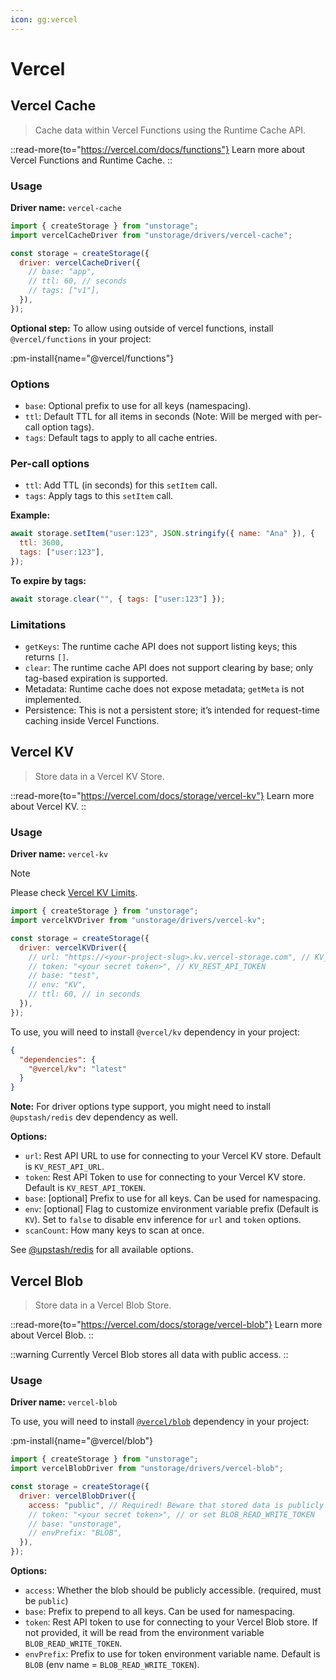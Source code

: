 ```yaml
---
icon: gg:vercel
---
```


# Vercel

## Vercel Cache

> Cache data within Vercel Functions using the Runtime Cache API.

::read-more{to="https://vercel.com/docs/functions"}
Learn more about Vercel Functions and Runtime Cache.
::

### Usage

**Driver name:** `vercel-cache`

```js
import { createStorage } from "unstorage";
import vercelCacheDriver from "unstorage/drivers/vercel-cache";

const storage = createStorage({
  driver: vercelCacheDriver({
    // base: "app",
    // ttl: 60, // seconds
    // tags: ["v1"],
  }),
});
```

**Optional step:** To allow using outside of vercel functions, install `@vercel/functions` in your project:

:pm-install{name="@vercel/functions"}

### Options

- `base`: Optional prefix to use for all keys (namespacing).
- `ttl`: Default TTL for all items in seconds (Note: Will be merged with per-call option tags).
- `tags`: Default tags to apply to all cache entries.

### Per-call options

- `ttl`: Add TTL (in seconds) for this `setItem` call.
- `tags`: Apply tags to this `setItem` call.

**Example:**

```js
await storage.setItem("user:123", JSON.stringify({ name: "Ana" }), {
  ttl: 3600,
  tags: ["user:123"],
});
```

**To expire by tags:**

```js
await storage.clear("", { tags: ["user:123"] });
```

### Limitations

- `getKeys`: The runtime cache API does not support listing keys; this returns `[]`.
- `clear`: The runtime cache API does not support clearing by base; only tag-based expiration is supported.
- Metadata: Runtime cache does not expose metadata; `getMeta` is not implemented.
- Persistence: This is not a persistent store; it’s intended for request-time caching inside Vercel Functions.

## Vercel KV

> Store data in a Vercel KV Store.

::read-more{to="https://vercel.com/docs/storage/vercel-kv"}
Learn more about Vercel KV.
::

### Usage

**Driver name:** `vercel-kv`

> [!NOTE]
> Please check [Vercel KV Limits](https://vercel.com/docs/storage/vercel-kv/limits).

```js
import { createStorage } from "unstorage";
import vercelKVDriver from "unstorage/drivers/vercel-kv";

const storage = createStorage({
  driver: vercelKVDriver({
    // url: "https://<your-project-slug>.kv.vercel-storage.com", // KV_REST_API_URL
    // token: "<your secret token>", // KV_REST_API_TOKEN
    // base: "test",
    // env: "KV",
    // ttl: 60, // in seconds
  }),
});
```

To use, you will need to install `@vercel/kv` dependency in your project:

```json
{
  "dependencies": {
    "@vercel/kv": "latest"
  }
}
```

**Note:** For driver options type support, you might need to install `@upstash/redis` dev dependency as well.

**Options:**

- `url`: Rest API URL to use for connecting to your Vercel KV store. Default is `KV_REST_API_URL`.
- `token`: Rest API Token to use for connecting to your Vercel KV store. Default is `KV_REST_API_TOKEN`.
- `base`: [optional] Prefix to use for all keys. Can be used for namespacing.
- `env`: [optional] Flag to customize environment variable prefix (Default is `KV`). Set to `false` to disable env inference for `url` and `token` options.
- `scanCount`: How many keys to scan at once.

See [@upstash/redis](https://docs.upstash.com/redis/sdks/javascriptsdk/advanced) for all available options.

## Vercel Blob

> Store data in a Vercel Blob Store.

::read-more{to="https://vercel.com/docs/storage/vercel-blob"}
Learn more about Vercel Blob.
::

::warning
Currently Vercel Blob stores all data with public access.
::

### Usage

**Driver name:** `vercel-blob`

To use, you will need to install [`@vercel/blob`](https://www.npmjs.com/package/@vercel/blob) dependency in your project:

:pm-install{name="@vercel/blob"}

```js
import { createStorage } from "unstorage";
import vercelBlobDriver from "unstorage/drivers/vercel-blob";

const storage = createStorage({
  driver: vercelBlobDriver({
    access: "public", // Required! Beware that stored data is publicly accessible.
    // token: "<your secret token>", // or set BLOB_READ_WRITE_TOKEN
    // base: "unstorage",
    // envPrefix: "BLOB",
  }),
});
```

**Options:**

- `access`: Whether the blob should be publicly accessible. (required, must be `public`)
- `base`: Prefix to prepend to all keys. Can be used for namespacing.
- `token`: Rest API token to use for connecting to your Vercel Blob store. If not provided, it will be read from the environment variable `BLOB_READ_WRITE_TOKEN`.
- `envPrefix`: Prefix to use for token environment variable name. Default is `BLOB` (env name = `BLOB_READ_WRITE_TOKEN`).
